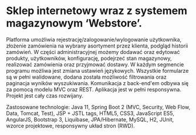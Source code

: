 # Sklep internetowy wraz z systemem magazynowym ‘Webstore’.

Platforma umożliwia  rejestrację/zalogowanie/wylogowanie użytkownika, złożenie zamówienia na wybrany asortyment przez klienta, podgląd historii zamówień. W części administracyjnej możemy dodawać oraz edytować produkty, użytkowników, konfigurację, podejrzeć stan magazynowy, realizować zamówienia oraz przyjmować dostawy. W każdym segmencie programu możliwa jest zmiana ustawień językowych. Wszystkie formularze są w pełni walidowane, dodana została możliwość filtrowania oraz paginacja wyników wyszukiwania. Komunikacja z back-end'em odbywa się za pomocą modelu MVC oraz REST. Aplikacja jest w pełni responsywna. Projekt jest cały czas rozwijany.

Zastosowane technologie: Java 11, Spring Boot 2 (MVC, Security, Web Flow, Data, Tomcat, Test), JSP + JSTL tags, HTML5, CSS3, JavaScript ES5, AngularJS, Bootstrap 3, Liquibase, JPA/Hibernate, MySQL, H2, JUnit, wzorce projektowe, responsywny układ stron (RWD). 
